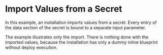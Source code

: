 # Import Values from a Secret

In this example, an installation imports values from a secret.
Every entry of the data section of the secret is bound to a separate input parameter.

The example illustrates only the import. There is nothing done with the imported values, because the installation has 
only a dummy inline blueprint without deploy execution.
